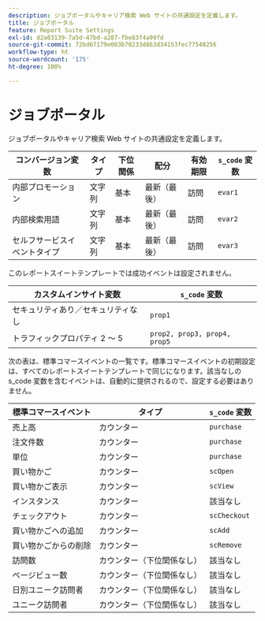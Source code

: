 ```yaml
---
description: ジョブポータルやキャリア検索 Web サイトの共通設定を定義します。
title: ジョブポータル
feature: Report Suite Settings
exl-id: d2a03139-7a5d-47bd-a287-fbe83f4a99fd
source-git-commit: 72bd67179e003b70233d863d34153fec77548256
workflow-type: ht
source-wordcount: '175'
ht-degree: 100%

---
```


# ジョブポータル

ジョブポータルやキャリア検索 Web サイトの共通設定を定義します。

| コンバージョン変数 | タイプ | 下位関係 | 配分 | 有効期限 | `s_code` 変数 |
|---|---|---|---|---|---|
| 内部プロモーション | 文字列 | 基本 | 最新（最後） | 訪問 | `evar1` |
| 内部検索用語 | 文字列 | 基本 | 最新（最後） | 訪問 | `evar2` |
| セルフサービスイベントタイプ | 文字列 | 基本 | 最新（最後） | 訪問 | `evar3` |

このレポートスイートテンプレートでは成功イベントは設定されません。

| カスタムインサイト変数 | `s_code` 変数 |
|---|---|
| セキュリティあり／セキュリティなし | `prop1` |
| トラフィックプロパティ 2 ～ 5 | `prop2, prop3, prop4, prop5` |

次の表は、標準コマースイベントの一覧です。標準コマースイベントの初期設定は、すべてのレポートスイートテンプレートで同じになります。該当なしの s_code 変数を含むイベントは、自動的に提供されるので、設定する必要はありません。

| 標準コマースイベント | タイプ | `s_code` 変数 |
|---|---|---|
| 売上高 | カウンター | `purchase` |
| 注文件数 | カウンター | `purchase` |
| 単位 | カウンター | `purchase` |
| 買い物かご | カウンター | `scOpen` |
| 買い物かご表示 | カウンター | `scView` |
| インスタンス | カウンター | 該当なし |
| チェックアウト | カウンター | `scCheckout` |
| 買い物かごへの追加 | カウンター | `scAdd` |
| 買い物かごからの削除 | カウンター | `scRemove` |
| 訪問数 | カウンター（下位関係なし） | 該当なし |
| ページビュー数 | カウンター（下位関係なし） | 該当なし |
| 日別ユニーク訪問者 | カウンター（下位関係なし） | 該当なし |
| ユニーク訪問者 | カウンター（下位関係なし） | 該当なし |
